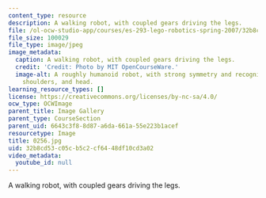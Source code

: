 ```yaml
---
content_type: resource
description: A walking robot, with coupled gears driving the legs.
file: /ol-ocw-studio-app/courses/es-293-lego-robotics-spring-2007/32b8cd53c05cb5c2cf6448df10cd3a02_0256.jpg
file_size: 100029
file_type: image/jpeg
image_metadata:
  caption: A walking robot, with coupled gears driving the legs.
  credit: 'Credit: Photo by MIT OpenCourseWare.'
  image-alt: A roughly humanoid robot, with strong symmetry and recognizable feet,
    shoulders, and head.
learning_resource_types: []
license: https://creativecommons.org/licenses/by-nc-sa/4.0/
ocw_type: OCWImage
parent_title: Image Gallery
parent_type: CourseSection
parent_uid: 6643c3f8-8d87-a6da-661a-55e223b1acef
resourcetype: Image
title: 0256.jpg
uid: 32b8cd53-c05c-b5c2-cf64-48df10cd3a02
video_metadata:
  youtube_id: null
---
```

A walking robot, with coupled gears driving the legs.